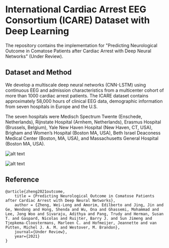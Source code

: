 # International Cardiac Arrest EEG Consortium (ICARE) Dataset with Deep Learning
The repository contains the implementation for "Predicting Neurological Outcome in Comatose Patients after Cardiac Arrest with Deep Neural Networks" (Under Review).

## Dataset and Method
We develop a multiscale deep neural networks (CNN-LSTM) using continuous EEG and admission characteristics from a multicenter cohort of more than 1000 cardiac arrest patients. The ICARE dataset contains approximately 58,000 hours of clinical EEG data, demographic information from seven hospitals in Europe and the U.S. 

The seven hospitals were Medisch Spectrum Twente (Enschede, Netherlands), Rijnstate Hospital (Arnhem, Netherlands), Erasmus Hospital (Brussels, Belgium), Yale New Haven Hospital (New Haven, CT, USA), Brigham and Women’s Hospital (Boston MA, USA), Beth Israel Deaconess Medical Center (Boston, MA, USA), and Massachusetts General Hospital (Boston MA, USA).

![alt text](https://github.com/mghcdac/icare-dl/figures/fig1.png?raw=true "The proposed model architecture")

![alt text](https://github.com/mghcdac/icare-dl/figures/fig3.png?raw=true)

## Reference 
```
@article{zheng2021outcome,
    title = {Predicting Neurological Outcome in Comatose Patients after Cardiac Arrest with Deep Neural Networks},
    author = {Zheng, Wei-Long and Amorim, Edilberto and Jing, Jin and Ge, Wendong and Hong, Shenda and Wu, Ona and Ghassemi, Mohammad and Lee, Jong Woo and Sivaraju, Adithya and Pang, Trudy and Herman, Susan T. and Gaspard, Nicolas and Ruijter, Barry J. and Sun Jimeng and Tjepkema-Cloostermans, Marleen C. and Hofmeijer, Jeannette and van Putten, Michel J. A. M. and Westover, M. Brandon},
    journal={Under Review},
    year={2021}
}
```
